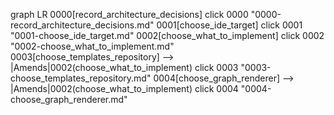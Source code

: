 graph LR
0000[record_architecture_decisions]
click 0000 "0000-record_architecture_decisions.md"
0001[choose_ide_target]
click 0001 "0001-choose_ide_target.md"
0002[choose_what_to_implement]
click 0002 "0002-choose_what_to_implement.md"
0003[choose_templates_repository] --> |Amends|0002(choose_what_to_implement)
click 0003 "0003-choose_templates_repository.md"
0004[choose_graph_renderer] --> |Amends|0002(choose_what_to_implement)
click 0004 "0004-choose_graph_renderer.md"
